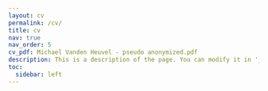 ```yaml
---
layout: cv
permalink: /cv/
title: cv
nav: true
nav_order: 5
cv_pdf: Michael Vanden Heuvel - pseudo anonymized.pdf
description: This is a description of the page. You can modify it in '_pages/cv.md'. You can also change or remove the top pdf download button.
toc:
  sidebar: left
---
```

